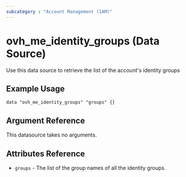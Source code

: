 ```yaml
---
subcategory : "Account Management (IAM)"
---
```


# ovh_me_identity_groups (Data Source)

Use this data source to retrieve the list of the account's identity groups

## Example Usage

```hcl
data "ovh_me_identity_groups" "groups" {}
```

## Argument Reference

This datasource takes no arguments.

## Attributes Reference

* `groups` - The list of the group names of all the identity groups.
